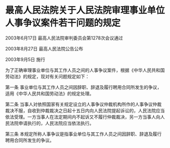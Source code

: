 # 最高人民法院关于人民法院审理事业单位人事争议案件若干问题的规定

2003年6月17日 最高人民法院审判委员会第1278次会议通过

2003年8月27日 最高人民法院公告公布

2003年9月5日 施行

<!-- INFO END -->

为了正确审理事业单位与其工作人员之间的人事争议案件，根据《中华人民共和国劳动法》的规定，现对有关问题规定如下：

第一条 事业单位与其工作人员之间因辞职、辞退及履行聘用合同所发生的争议，适用《中华人民共和国劳动法》的规定处理。

第二条 当事人对依照国家有关规定设立的人事争议仲裁机构所作的人事争议仲裁裁决不服，自收到仲裁裁决之日起十五日内向人民法院提起诉讼的，人民法院应当依法受理。一方当事人在法定期间内不起诉又不履行仲裁裁决，另一方当事人向人民法院申请执行的，人民法院应当依法执行。

第三条 本规定所称人事争议是指事业单位与其工作人员之间因辞职、辞退及履行聘用合同所发生的争议。